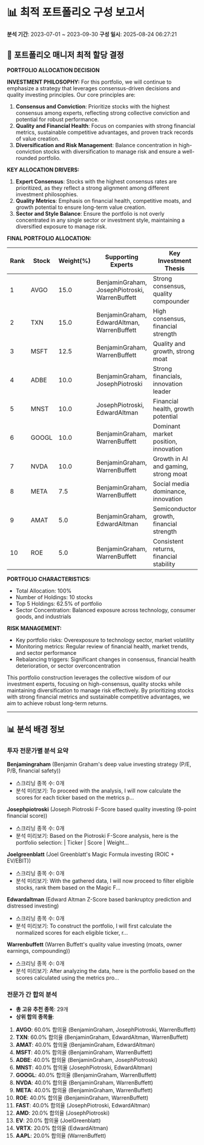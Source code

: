 # 📊 최적 포트폴리오 구성 보고서
**분석 기간**: 2023-07-01 ~ 2023-09-30
**구성 일시**: 2025-08-24 06:27:21

## 💼 포트폴리오 매니저 최적 할당 결정

**PORTFOLIO ALLOCATION DECISION**

**INVESTMENT PHILOSOPHY:**
For this portfolio, we will continue to emphasize a strategy that leverages consensus-driven decisions and quality investing principles. Our core principles are:
1. **Consensus and Conviction**: Prioritize stocks with the highest consensus among experts, reflecting strong collective conviction and potential for robust performance.
2. **Quality and Financial Health**: Focus on companies with strong financial metrics, sustainable competitive advantages, and proven track records of value creation.
3. **Diversification and Risk Management**: Balance concentration in high-conviction stocks with diversification to manage risk and ensure a well-rounded portfolio.

**KEY ALLOCATION DRIVERS:**
1. **Expert Consensus**: Stocks with the highest consensus rates are prioritized, as they reflect a strong alignment among different investment philosophies.
2. **Quality Metrics**: Emphasis on financial health, competitive moats, and growth potential to ensure long-term value creation.
3. **Sector and Style Balance**: Ensure the portfolio is not overly concentrated in any single sector or investment style, maintaining a diversified exposure to manage risk.

**FINAL PORTFOLIO ALLOCATION:**

| Rank | Stock | Weight(%) | Supporting Experts | Key Investment Thesis | Risk Level |
|------|-------|-----------|-------------------|----------------------|------------|
| 1    | AVGO  | 15.0      | BenjaminGraham, JosephPiotroski, WarrenBuffett | Strong consensus, quality compounder | Medium |
| 2    | TXN   | 15.0      | BenjaminGraham, EdwardAltman, WarrenBuffett | High consensus, financial strength | Medium |
| 3    | MSFT  | 12.5      | BenjaminGraham, WarrenBuffett | Quality and growth, strong moat | Medium |
| 4    | ADBE  | 10.0      | BenjaminGraham, JosephPiotroski | Strong financials, innovation leader | Medium |
| 5    | MNST  | 10.0      | JosephPiotroski, EdwardAltman | Financial health, growth potential | Medium |
| 6    | GOOGL | 10.0      | BenjaminGraham, WarrenBuffett | Dominant market position, innovation | Medium |
| 7    | NVDA  | 10.0      | BenjaminGraham, WarrenBuffett | Growth in AI and gaming, strong moat | Medium |
| 8    | META  | 7.5       | BenjaminGraham, WarrenBuffett | Social media dominance, innovation | Medium |
| 9    | AMAT  | 5.0       | BenjaminGraham, EdwardAltman | Semiconductor growth, financial strength | Medium |
| 10   | ROE   | 5.0       | BenjaminGraham, WarrenBuffett | Consistent returns, financial stability | Medium |

**PORTFOLIO CHARACTERISTICS:**
- Total Allocation: 100%
- Number of Holdings: 10 stocks
- Top 5 Holdings: 62.5% of portfolio
- Sector Concentration: Balanced exposure across technology, consumer goods, and industrials

**RISK MANAGEMENT:**
- Key portfolio risks: Overexposure to technology sector, market volatility
- Monitoring metrics: Regular review of financial health, market trends, and sector performance
- Rebalancing triggers: Significant changes in consensus, financial health deterioration, or sector overconcentration

This portfolio construction leverages the collective wisdom of our investment experts, focusing on high-consensus, quality stocks while maintaining diversification to manage risk effectively. By prioritizing stocks with strong financial metrics and sustainable competitive advantages, we aim to achieve robust long-term returns.

---

## 📊 분석 배경 정보

### 투자 전문가별 분석 요약

**Benjamingraham** (Benjamin Graham's deep value investing strategy (P/E, P/B, financial safety))
- 스크리닝 종목 수: 0개
- 분석 미리보기: To proceed with the analysis, I will now calculate the scores for each ticker based on the metrics p...

**Josephpiotroski** (Joseph Piotroski F-Score based quality investing (9-point financial score))
- 스크리닝 종목 수: 0개
- 분석 미리보기: Based on the Piotroski F-Score analysis, here is the portfolio selection:  | Ticker | Score | Weight...

**Joelgreenblatt** (Joel Greenblatt's Magic Formula investing (ROIC + EV/EBIT))
- 스크리닝 종목 수: 0개
- 분석 미리보기: With the gathered data, I will now proceed to filter eligible stocks, rank them based on the Magic F...

**Edwardaltman** (Edward Altman Z-Score based bankruptcy prediction and distressed investing)
- 스크리닝 종목 수: 0개
- 분석 미리보기: To construct the portfolio, I will first calculate the normalized scores for each eligible ticker, r...

**Warrenbuffett** (Warren Buffett's quality value investing (moats, owner earnings, compounding))
- 스크리닝 종목 수: 0개
- 분석 미리보기: After analyzing the data, here is the portfolio based on the scores calculated using the metrics pro...

### 전문가 간 합의 분석

- **총 고유 추천 종목**: 29개
- **상위 합의 종목들**:

1. **AVGO**: 60.0% 합의율 (BenjaminGraham, JosephPiotroski, WarrenBuffett)
2. **TXN**: 60.0% 합의율 (BenjaminGraham, EdwardAltman, WarrenBuffett)
3. **AMAT**: 40.0% 합의율 (BenjaminGraham, EdwardAltman)
4. **MSFT**: 40.0% 합의율 (BenjaminGraham, WarrenBuffett)
5. **ADBE**: 40.0% 합의율 (BenjaminGraham, JosephPiotroski)
6. **MNST**: 40.0% 합의율 (JosephPiotroski, EdwardAltman)
7. **GOOGL**: 40.0% 합의율 (BenjaminGraham, WarrenBuffett)
8. **NVDA**: 40.0% 합의율 (BenjaminGraham, WarrenBuffett)
9. **META**: 40.0% 합의율 (BenjaminGraham, WarrenBuffett)
10. **ROE**: 40.0% 합의율 (BenjaminGraham, WarrenBuffett)
11. **FAST**: 40.0% 합의율 (JosephPiotroski, EdwardAltman)
12. **AMD**: 20.0% 합의율 (JosephPiotroski)
13. **EV**: 20.0% 합의율 (JoelGreenblatt)
14. **VRTX**: 20.0% 합의율 (EdwardAltman)
15. **AAPL**: 20.0% 합의율 (WarrenBuffett)
